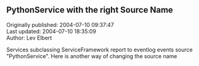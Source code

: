 ## PythonService with the right Source Name  
Originally published: 2004-07-10 09:37:47  
Last updated: 2004-07-10 18:35:09  
Author: Lev Elbert  
  
Services subclassing ServiceFramework report to eventlog events source "PythonService". Here is another way of changing the source name